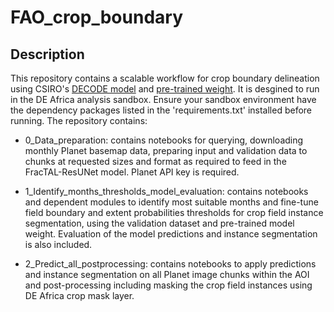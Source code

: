 # FAO_crop_boundary  

## Description  

This repository contains a scalable workflow for crop boundary delineation using CSIRO's [DECODE model](https://www.mdpi.com/2072-4292/13/11/2197) and [pre-trained weight](https://arxiv.org/abs/2201.04771). It is desgined to run in the DE Africa analysis sandbox. Ensure your sandbox environment have the dependency packages listed in the 'requirements.txt' installed before running. The repository contains:  

* 0_Data_preparation: contains notebooks for querying, downloading monthly Planet basemap data, preparing input and validation data to chunks at requested sizes and format as required to feed in the FracTAL-ResUNet model. Planet API key is required.  

* 1_Identify_months_thresholds_model_evaluation: contains notebooks and dependent modules to identify most suitable months and fine-tune field boundary and extent probabilities thresholds for crop field instance segmentation, using the validation dataset and pre-trained model weight. Evaluation of the model predictions and instance segmentation is also included.  

* 2_Predict_all_postprocessing: contains notebooks to apply predictions and instance segmentation on all Planet image chunks within the AOI and post-processing including masking the crop field instances using DE Africa crop mask layer. 
